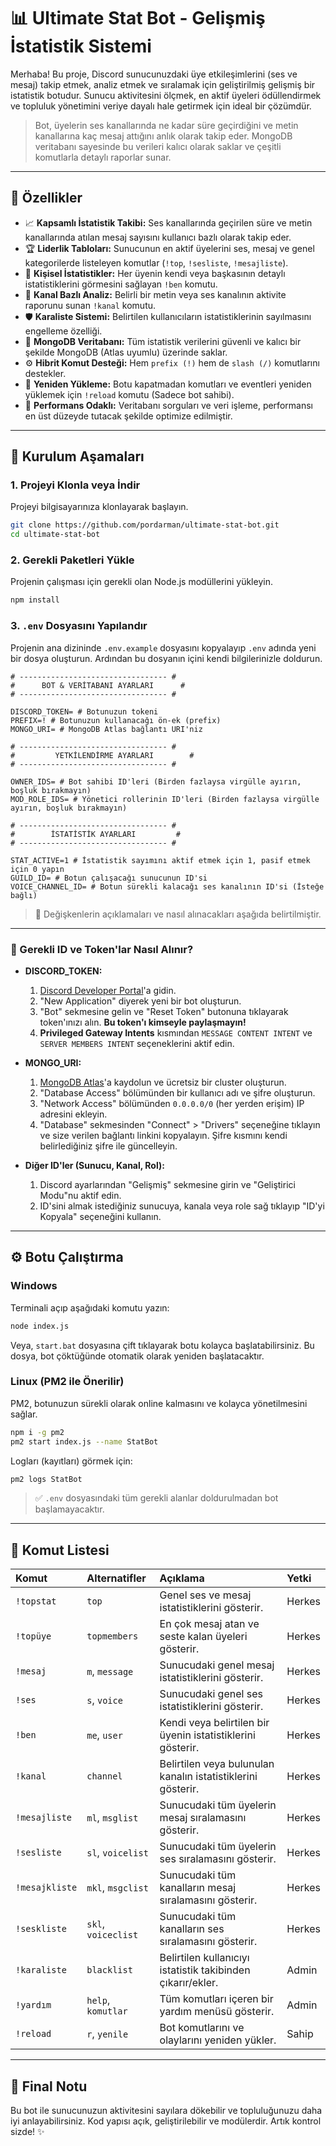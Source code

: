 # 📊 Ultimate Stat Bot - Gelişmiş İstatistik Sistemi

Merhaba! Bu proje, Discord sunucunuzdaki üye etkileşimlerini (ses ve mesaj) takip etmek, analiz etmek ve sıralamak için geliştirilmiş gelişmiş bir istatistik botudur. Sunucu aktivitesini ölçmek, en aktif üyeleri ödüllendirmek ve topluluk yönetimini veriye dayalı hale getirmek için ideal bir çözümdür.

> Bot, üyelerin ses kanallarında ne kadar süre geçirdiğini ve metin kanallarına kaç mesaj attığını anlık olarak takip eder. MongoDB veritabanı sayesinde bu verileri kalıcı olarak saklar ve çeşitli komutlarla detaylı raporlar sunar.

---

## 🚀 Özellikler

-   📈 **Kapsamlı İstatistik Takibi:** Ses kanallarında geçirilen süre ve metin kanallarında atılan mesaj sayısını kullanıcı bazlı olarak takip eder.
-   🏆 **Liderlik Tabloları:** Sunucunun en aktif üyelerini ses, mesaj ve genel kategorilerde listeleyen komutlar (`!top`, `!sesliste`, `!mesajliste`).
-   👤 **Kişisel İstatistikler:** Her üyenin kendi veya başkasının detaylı istatistiklerini görmesini sağlayan `!ben` komutu.
-   📢 **Kanal Bazlı Analiz:** Belirli bir metin veya ses kanalının aktivite raporunu sunan `!kanal` komutu.
-   🛡️ **Karaliste Sistemi:** Belirtilen kullanıcıların istatistiklerinin sayılmasını engelleme özelliği.
-   💾 **MongoDB Veritabanı:** Tüm istatistik verilerini güvenli ve kalıcı bir şekilde MongoDB (Atlas uyumlu) üzerinde saklar.
-   ⚙️ **Hibrit Komut Desteği:** Hem `prefix (!)` hem de `slash (/)` komutlarını destekler.
-   🔧 **Yeniden Yükleme:** Botu kapatmadan komutları ve eventleri yeniden yüklemek için `!reload` komutu (Sadece bot sahibi).
-   💨 **Performans Odaklı:** Veritabanı sorguları ve veri işleme, performansı en üst düzeyde tutacak şekilde optimize edilmiştir.

---

## 📂 Kurulum Aşamaları

### 1. Projeyi Klonla veya İndir

Projeyi bilgisayarınıza klonlayarak başlayın.
```bash
git clone https://github.com/pordarman/ultimate-stat-bot.git
cd ultimate-stat-bot
```

### 2. Gerekli Paketleri Yükle

Projenin çalışması için gerekli olan Node.js modüllerini yükleyin.
```bash
npm install
```

### 3. `.env` Dosyasını Yapılandır

Projenin ana dizininde `.env.example` dosyasını kopyalayıp `.env` adında yeni bir dosya oluşturun. Ardından bu dosyanın içini kendi bilgilerinizle doldurun.

```env
# --------------------------------- #
#      BOT & VERİTABANI AYARLARI      #
# --------------------------------- #

DISCORD_TOKEN= # Botunuzun tokeni
PREFIX=! # Botunuzun kullanacağı ön-ek (prefix)
MONGO_URI= # MongoDB Atlas bağlantı URI'niz

# --------------------------------- #
#         YETKİLENDİRME AYARLARI        #
# --------------------------------- #

OWNER_IDS= # Bot sahibi ID'leri (Birden fazlaysa virgülle ayırın, boşluk bırakmayın)
MOD_ROLE_IDS= # Yönetici rollerinin ID'leri (Birden fazlaysa virgülle ayırın, boşluk bırakmayın)

# --------------------------------- #
#        İSTATİSTİK AYARLARI         #
# --------------------------------- #

STAT_ACTIVE=1 # İstatistik sayımını aktif etmek için 1, pasif etmek için 0 yapın
GUILD_ID= # Botun çalışacağı sunucunun ID'si
VOICE_CHANNEL_ID= # Botun sürekli kalacağı ses kanalının ID'si (İsteğe bağlı)
```

> 📃 Değişkenlerin açıklamaları ve nasıl alınacakları aşağıda belirtilmiştir.

---

### 🔑 Gerekli ID ve Token'lar Nasıl Alınır?

-   **DISCORD_TOKEN:**
    1.  [Discord Developer Portal](https://discord.com/developers/applications)'a gidin.
    2.  "New Application" diyerek yeni bir bot oluşturun.
    3.  "Bot" sekmesine gelin ve "Reset Token" butonuna tıklayarak token'ınızı alın. **Bu token'ı kimseyle paylaşmayın!**
    4.  **Privileged Gateway Intents** kısmından `MESSAGE CONTENT INTENT` ve `SERVER MEMBERS INTENT` seçeneklerini aktif edin.

-   **MONGO_URI:**
    1.  [MongoDB Atlas](https://www.mongodb.com/cloud/atlas)'a kaydolun ve ücretsiz bir cluster oluşturun.
    2.  "Database Access" bölümünden bir kullanıcı adı ve şifre oluşturun.
    3.  "Network Access" bölümünden `0.0.0.0/0` (her yerden erişim) IP adresini ekleyin.
    4.  "Database" sekmesinden "Connect" > "Drivers" seçeneğine tıklayın ve size verilen bağlantı linkini kopyalayın. Şifre kısmını kendi belirlediğiniz şifre ile güncelleyin.

-   **Diğer ID'ler (Sunucu, Kanal, Rol):**
    1.  Discord ayarlarından "Gelişmiş" sekmesine girin ve "Geliştirici Modu"nu aktif edin.
    2.  ID'sini almak istediğiniz sunucuya, kanala veya role sağ tıklayıp "ID'yi Kopyala" seçeneğini kullanın.

---

## ⚙️ Botu Çalıştırma

### Windows
Terminali açıp aşağıdaki komutu yazın:
```bash
node index.js
```
Veya, `start.bat` dosyasına çift tıklayarak botu kolayca başlatabilirsiniz. Bu dosya, bot çöktüğünde otomatik olarak yeniden başlatacaktır.

### Linux (PM2 ile Önerilir)
PM2, botunuzun sürekli olarak online kalmasını ve kolayca yönetilmesini sağlar.
```bash
npm i -g pm2
pm2 start index.js --name StatBot
```
Logları (kayıtları) görmek için:
```bash
pm2 logs StatBot
```

> ✅ `.env` dosyasındaki tüm gerekli alanlar doldurulmadan bot başlamayacaktır.

---

## 📄 Komut Listesi

| Komut | Alternatifler | Açıklama | Yetki |
| :---- | :------------ | :------- | :---- |
| `!topstat` | `top` | Genel ses ve mesaj istatistiklerini gösterir. | Herkes |
| `!topüye` | `topmembers` | En çok mesaj atan ve seste kalan üyeleri gösterir. | Herkes |
| `!mesaj` | `m`, `message` | Sunucudaki genel mesaj istatistiklerini gösterir. | Herkes |
| `!ses` | `s`, `voice` | Sunucudaki genel ses istatistiklerini gösterir. | Herkes |
| `!ben` | `me`, `user` | Kendi veya belirtilen bir üyenin istatistiklerini gösterir. | Herkes |
| `!kanal` | `channel` | Belirtilen veya bulunulan kanalın istatistiklerini gösterir. | Herkes |
| `!mesajliste`| `ml`, `msglist`| Sunucudaki tüm üyelerin mesaj sıralamasını gösterir. | Herkes |
| `!sesliste` | `sl`, `voicelist`| Sunucudaki tüm üyelerin ses sıralamasını gösterir. | Herkes |
| `!mesajkliste`|`mkl`, `msgclist`| Sunucudaki tüm kanalların mesaj sıralamasını gösterir. | Herkes |
| `!seskliste`|`skl`, `voiceclist`| Sunucudaki tüm kanalların ses sıralamasını gösterir. | Herkes |
| `!karaliste`| `blacklist` | Belirtilen kullanıcıyı istatistik takibinden çıkarır/ekler. | Admin |
| `!yardım` | `help`, `komutlar`| Tüm komutları içeren bir yardım menüsü gösterir. | Admin |
| `!reload` | `r`, `yenile` | Bot komutlarını ve olaylarını yeniden yükler. | Sahip |

---

## 🌟 Final Notu

Bu bot ile sunucunuzun aktivitesini sayılara dökebilir ve topluluğunuzu daha iyi anlayabilirsiniz. Kod yapısı açık, geliştirilebilir ve modülerdir. Artık kontrol sizde! ✨

